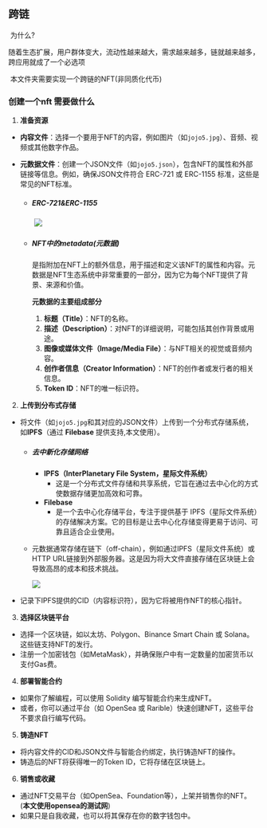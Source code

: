 ## 跨链

​	为什么?

​		随着生态扩展，用户群体变大，流动性越来越大，需求越来越多，链就越来越多，跨应用就成了一个必选项

​	本文件夹需要实现一个跨链的NFT(非同质化代币)

### 创建一个nft 需要做什么

1. **准备资源**

- **内容文件**：选择一个要用于NFT的内容，例如图片（如`jojo5.jpg`）、音频、视频或其他数字作品。

- **元数据文件**：创建一个JSON文件（如`jojo5.json`），包含NFT的属性和外部链接等信息。例如，确保JSON文件符合 ERC-721 或 ERC-1155 标准，这些是常见的NFT标准。

  - ##### ERC-721&ERC-1155

    ​	![](D:\studied\web3\learning\level0\6.跨链应用\picture\7d689fa729ef94896d5606d3e9d8caf.png)

  - ##### NFT中的metadata(元数据)

    是指附加在NFT上的额外信息，用于描述和定义该NFT的属性和内容。元数据是NFT生态系统中非常重要的一部分，因为它为每个NFT提供了背景、来源和价值。

    **元数据的主要组成部分**

    1. **标题（Title）**：NFT的名称。
    2. **描述（Description）**：对NFT的详细说明，可能包括其创作背景或用途。
    3. **图像或媒体文件（Image/Media File）**：与NFT相关的视觉或音频内容。
    4. **创作者信息（Creator Information）**：NFT的创作者或发行者的相关信息。
    5. **Token ID**：NFT的唯一标识符。

2. **上传到分布式存储**

- 将文件（如`jojo5.jpg`和其对应的JSON文件）上传到一个分布式存储系统，如**IPFS**（通过 **Filebase** 提供支持,本文使用）。

  - ##### 去中新化存储网络

    - **IPFS（InterPlanetary File System，星际文件系统）**
      - 这是一个分布式文件存储和共享系统，它旨在通过去中心化的方式使数据存储更加高效和可靠。
    - **Filebase**
      - 是一个去中心化存储平台，专注于提供基于 IPFS（星际文件系统）的存储解决方案。它的目标是让去中心化存储变得更易于访问、可靠且适合企业使用。

  - 元数据通常存储在链下（off-chain），例如通过IPFS（星际文件系统）或HTTP URL链接到外部服务器。这是因为将大文件直接存储在区块链上会导致高昂的成本和技术挑战。

    ![](D:\studied\web3\learning\level0\6.跨链应用\picture\8357ffd-nft-metadata.png)

- 记录下IPFS提供的CID（内容标识符），因为它将被用作NFT的核心指针。

3. **选择区块链平台**

- 选择一个区块链，如以太坊、Polygon、Binance Smart Chain 或 Solana。这些链支持NFT的发行。
- 注册一个加密钱包（如MetaMask），并确保账户中有一定数量的加密货币以支付Gas费。

4. **部署智能合约**

- 如果你了解编程，可以使用 Solidity 编写智能合约来生成NFT。
- 或者，你可以通过平台（如 OpenSea 或 Rarible）快速创建NFT，这些平台不要求自行编写代码。

5. **铸造NFT**

- 将内容文件的CID和JSON文件与智能合约绑定，执行铸造NFT的操作。
- 铸造后的NFT将获得唯一的Token ID，它将存储在区块链上。

6. **销售或收藏**

- 通过NFT交易平台（如OpenSea、Foundation等），上架并销售你的NFT。(**本文使用opensea的测试网**)
- 如果只是自我收藏，也可以将其保存在你的数字钱包中。















### 
